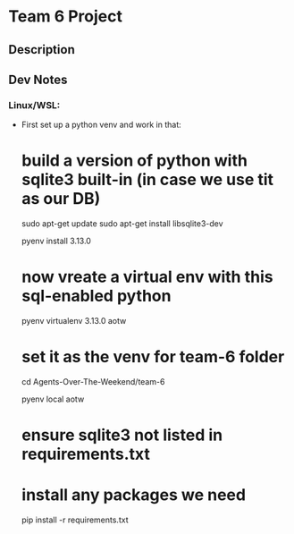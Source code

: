 # Team 6 Project

## Description

## Dev Notes

### Linux/WSL:

- First set up a python venv and work in that:

    # build a version of python with sqlite3 built-in (in case we use tit as our DB)
    sudo apt-get update
    sudo apt-get install libsqlite3-dev

    pyenv install 3.13.0

    # now vreate a virtual env with this sql-enabled python
    pyenv virtualenv 3.13.0 aotw

    # set it as the venv for team-6 folder
    cd Agents-Over-The-Weekend/team-6

    pyenv local aotw
    
    # ensure sqlite3 not listed in requirements.txt
    
    # install any packages we need
    pip install -r requirements.txt

